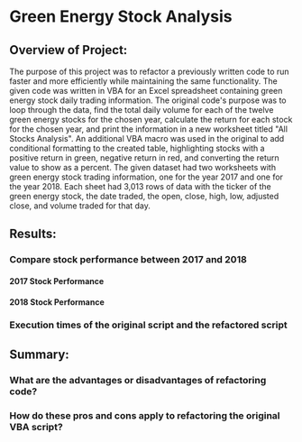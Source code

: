 # Green Energy Stock Analysis 


## Overview of Project: 

The purpose of this project was to refactor a previously written code to run faster and more efficiently while maintaining the same functionality.  The given code was written in VBA for an Excel spreadsheet containing green energy stock daily trading information. The original code's purpose was to loop through the data, find the total daily volume for each of the twelve green energy stocks for the chosen year, calculate the return for each stock for the chosen year, and print the information in a new worksheet titled "All Stocks Analysis". An additional VBA macro was used in the original to add conditional formatting to the created table, highlighting stocks with a positive return in green, negative return in red, and converting the return value to show as a percent. The given dataset had two worksheets with green energy stock trading information, one for the year 2017 and one for the year 2018.  Each sheet had 3,013 rows of data with the ticker of the green energy stock, the date traded, the open, close, high, low, adjusted close, and volume traded for that day. 

## Results: 

### Compare stock performance between 2017 and 2018


#### 2017 Stock Performance


#### 2018 Stock Performance


### Execution times of the original script and the refactored script


## Summary: 


### What are the advantages or disadvantages of refactoring code?


### How do these pros and cons apply to refactoring the original VBA script?








